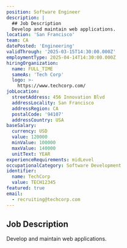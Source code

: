 ```yaml
---
position: Software Engineer
description: |
  ## Job Description
  Develop and maintain web applications.
location: 'San Francisco'
team: CA
datePosted: 'Engineering'
validThrough: '2025-03-15T14:30:00.000Z'
employmentType: 2025-04-14T14:30:00.000Z
hiringOrganization:
  name: FULL_TIME
  sameAs: 'Tech Corp'
  logo: >-
    https://www.techcorp.com/
jobLocation:
  streetAddress: 456 Innovation Blvd
  addressLocality: San Francisco
  addressRegion: CA
  postalCode: '94107'
  addressCountry: USA
baseSalary:
  currency: USD
  value: 120000
  minValue: 100000
  maxValue: 140000
  unitText: YEAR
experienceRequirements: midLevel
occupationalCategory: Software Development
identifier:
  name: TechCorp
  value: TECH12345
featured: true
email:
  - recruiting@techcorp.com
---
```



## Job Description
Develop and maintain web applications.
